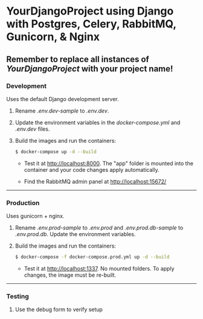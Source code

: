 # YourDjangoProject using Django with Postgres, Celery, RabbitMQ, Gunicorn, & Nginx

## Remember to replace all instances of *YourDjangoProject* with your project name!

### Development

Uses the default Django development server.

1. Rename *.env.dev-sample* to *.env.dev*.
1. Update the environment variables in the *docker-compose.yml* and *.env.dev* files.
1. Build the images and run the containers:

    ```sh
    $ docker-compose up -d --build
    ```

     - Test it at [http://localhost:8000](http://localhost:8000). The "app" folder is mounted into the container and your code changes apply automatically.
    
    - Find the RabbitMQ admin panel at [http://localhost:15672/](http://localhost:15672/)
    
---

### Production

Uses gunicorn + nginx.

1. Rename *.env.prod-sample* to *.env.prod* and *.env.prod.db-sample* to *.env.prod.db*. Update the environment variables.
1. Build the images and run the containers:

    ```sh
    $ docker-compose -f docker-compose.prod.yml up -d --build
    ```

    - Test it at [http://localhost:1337](http://localhost:1337). No mounted folders. To apply changes, the image must be re-built.

---    

### Testing
1. Use the debug form to verify setup